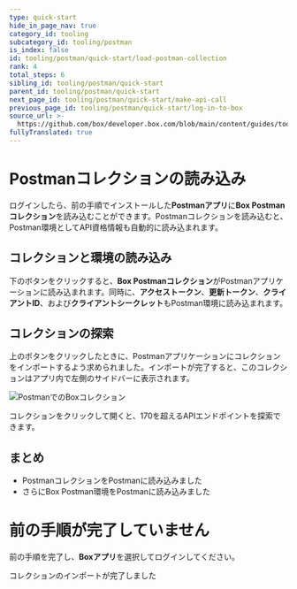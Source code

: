 ```yaml
---
type: quick-start
hide_in_page_nav: true
category_id: tooling
subcategory_id: tooling/postman
is_index: false
id: tooling/postman/quick-start/load-postman-collection
rank: 4
total_steps: 6
sibling_id: tooling/postman/quick-start
parent_id: tooling/postman/quick-start
next_page_id: tooling/postman/quick-start/make-api-call
previous_page_id: tooling/postman/quick-start/log-in-to-box
source_url: >-
  https://github.com/box/developer.box.com/blob/main/content/guides/tooling/postman/quick-start/4-load-postman-collection.md
fullyTranslated: true
---
```

# Postmanコレクションの読み込み

<LoggedIn id="postman_credentials">

ログインしたら、前の手順でインストールした**Postmanアプリ**に**Box Postmanコレクション**を読み込むことができます。Postmanコレクションを読み込むと、Postman環境としてAPI資格情報も自動的に読み込まれます。

## コレクションと環境の読み込み

下のボタンをクリックすると、**Box Postmanコレクション**がPostmanアプリケーションに読み込まれます。同時に、**アクセストークン**、**更新トークン**、**クライアントID**、および**クライアントシークレット**もPostman環境に読み込まれます。

<Trigger option="postman_collection_downloaded" value>

<Postman env="postman_credentials">

</Postman>

</Trigger>

</LoggedIn>

<Choice option="postman_collection_downloaded" value color="none">

## コレクションの探索

上のボタンをクリックしたときに、Postmanアプリケーションにコレクションをインポートするよう求められました。インポートが完了すると、このコレクションはアプリ内で左側のサイドバーに表示されます。

<ImageFrame border center shadow width="600">

![PostmanでのBoxコレクション](./collection-in-postman.png)

</ImageFrame>

コレクションをクリックして開くと、170を超えるAPIエンドポイントを探索できます。

## まとめ

* PostmanコレクションをPostmanに読み込みました
* さらにBox Postman環境をPostmanに読み込みました

</Choice>

<Choice option="postman.app_type" value="create_new,use_existing" color="none">

<LoggedIn reverse>

<Message danger>

# 前の手順が完了していません

前の手順を完了し、**Boxアプリ**を選択してログインしてください。

</Message>

</LoggedIn>

</Choice>

<Observe option="postman_collection_downloaded" value>

<Next>

コレクションのインポートが完了しました

</Next>

</Observe>
